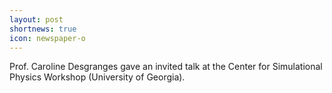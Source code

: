```yaml
---
layout: post
shortnews: true
icon: newspaper-o
---
```


Prof. Caroline Desgranges gave an invited talk at the Center for Simulational Physics Workshop (University of Georgia).